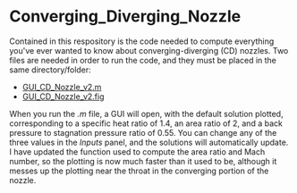 # Converging_Diverging_Nozzle

Contained in this respository is the code needed to compute everything you've ever wanted to know about converging-diverging (CD) nozzles.  Two files are needed in order to run the code, and they must be placed in the same directory/folder:

* [GUI_CD_Nozzle_v2.m](GUI_CD_Nozzle_v2.m)
* [GUI_CD_Nozzle_v2.fig](GUI_CD_Nozzle_v2.fig)

When you run the *.m* file, a GUI will open, with the default solution plotted, corresponding to a specific heat ratio of 1.4, an area ratio of 2, and a back pressure to stagnation pressure ratio of 0.55.  You can change any of the three values in the *Inputs* panel, and the solutions will automatically update.  I have updated the function used to compute the area ratio and Mach number, so the plotting is now much faster than it used to be, although it messes up the plotting near the throat in the converging portion of the nozzle.
